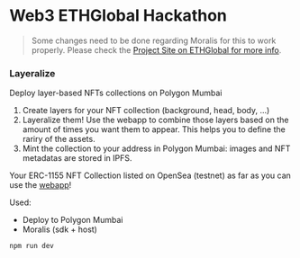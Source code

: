 # Web3 ETHGlobal Hackathon

> Some changes need to be done regarding Moralis for this to work properly. Please check the [Project Site on ETHGlobal for more info](https://ethglobal.com/showcase/layeralize-g76hi).

### Layeralize

Deploy layer-based NFTs collections on Polygon Mumbai

1. Create layers for your NFT collection (background, head, body, ...)
2. Layeralize them! Use the webapp to combine those layers based on the amount of times you want them to appear. This helps you to define the rariry of the assets.
3. Mint the collection to your address in Polygon Mumbai: images and NFT metadatas are stored in IPFS.

Your ERC-1155 NFT Collection listed on OpenSea (testnet) as far as you can use the [webapp](https://olputa0a7acn.usemoralis.com/)!

Used:

* Deploy to Polygon Mumbai
* Moralis (sdk + host)

`npm run dev`
